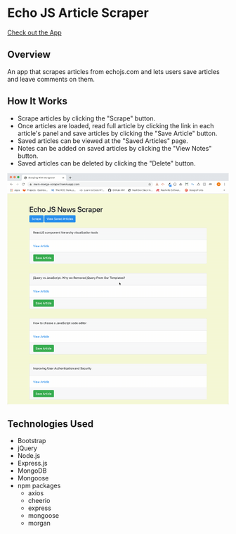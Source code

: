 # Echo JS Article Scraper
[Check out the App](https://mem-mongo-scraper.herokuapp.com/saved.html)

## Overview
An app that scrapes articles from echojs.com and lets users save articles and leave comments on them.

## How It Works
- Scrape articles by clicking the "Scrape" button.
- Once articles are loaded, read full article by clicking the link in each article's panel and save articles by clicking the "Save Article" button.
- Saved articles can be viewed at the "Saved Articles" page.
- Notes can be added on saved articles by clicking the "View Notes" button.
- Saved articles can be deleted by clicking the "Delete" button.

![scraper-demo](/public/images/scraper.gif)


## Technologies Used
- Bootstrap
- jQuery
- Node.js
- Express.js
- MongoDB
- Mongoose
- npm packages
    - axios
    - cheerio
    - express
    - mongoose
    - morgan
